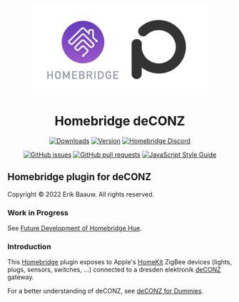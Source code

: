 <p align="center">
  <img src="homebridge-deconz.png" height="200px">  
</p><span align="center">

# Homebridge deCONZ
[![Downloads](https://img.shields.io/npm/dt/homebridge-deconz)](https://www.npmjs.com/package/homebridge-deconz)
[![Version](https://img.shields.io/npm/v/homebridge-deconz)](https://www.npmjs.com/package/homebridge-deconz)
[![Homebridge Discord](https://img.shields.io/discord/432663330281226270?color=728ED5&logo=discord&label=discord)](https://discord.gg/hZubhrz)

[![GitHub issues](https://img.shields.io/github/issues/ebaauw/homebridge-deconz)](https://github.com/ebaauw/homebridge-deconz/issues)
[![GitHub pull requests](https://img.shields.io/github/issues-pr/ebaauw/homebridge-deconz)](https://github.com/ebaauw/homebridge-deconz/pulls)
[![JavaScript Style Guide](https://img.shields.io/badge/code_style-standard-brightgreen)](https://standardjs.com)

</span>

## Homebridge plugin for deCONZ
Copyright © 2022 Erik Baauw. All rights reserved.

### Work in Progress
See [Future Development of Homebridge Hue](https://github.com/ebaauw/homebridge-hue/issues/1070).

### Introduction
This [Homebridge](https://github.com/homebridge/homebridge) plugin exposes to Apple's [HomeKit](http://www.apple.com/ios/home/) ZigBee devices (lights, plugs, sensors, switches, ...) connected to a dresden elektronik [deCONZ](https://github.com/dresden-elektronik/deconz-rest-plugin) gateway.

For a better understanding of deCONZ, see [deCONZ for Dummies](https://github.com/dresden-elektronik/deconz-rest-plugin/wiki/deCONZ-for-Dummies).
